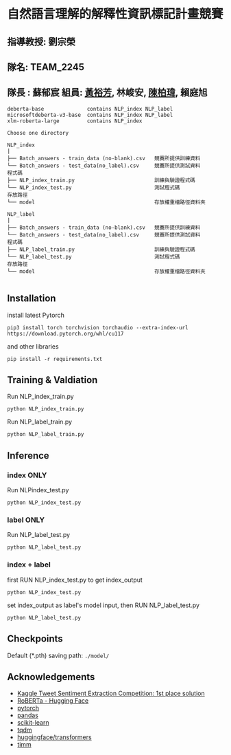 # 自然語言理解的解釋性資訊標記計畫競賽

## 指導教授: 劉宗榮  

## 隊名: TEAM_2245

## 隊長 : 蘇郁宸  組員: [黃裕芳](https://github.com/Andrewhsin), 林峻安, [陳柏瑋](https://github.com/bobo0303), 賴庭旭  

```
deberta-base              contains NLP_index NLP_label
microsoftdeberta-v3-base  contains NLP_index NLP_label
xlm-roberta-large         contains NLP_index

Choose one directory

NLP_index
| 
├── Batch_answers - train_data (no-blank).csv   競賽所提供訓練資料
└── Batch_answers - test_data(no_label).csv     競賽所提供測試資料
程式碼
├── NLP_index_train.py                          訓練與驗證程式碼
└── NLP_index_test.py                           測試程式碼
存放路徑
└── model                                       存放權重檔路徑資料夾

NLP_label
| 
├── Batch_answers - train_data (no-blank).csv   競賽所提供訓練資料
└── Batch_answers - test_data(no_label).csv     競賽所提供測試資料
程式碼
├── NLP_label_train.py                          訓練與驗證程式碼
└── NLP_label_test.py                           測試程式碼
存放路徑
└── model                                       存放權重檔路徑資料夾


```

## Installation

install latest Pytorch
```
pip3 install torch torchvision torchaudio --extra-index-url https://download.pytorch.org/whl/cu117
```
and other libraries
```
pip install -r requirements.txt
```


## Training & Valdiation

Run NLP_index_train.py 

```
python NLP_index_train.py 
```
Run NLP_label_train.py 

```
python NLP_label_train.py 
```

## Inference

### index ONLY  
Run NLPindex_test.py 

```
python NLP_index_test.py 
```
### label ONLY  
Run NLP_label_test.py 

```
python NLP_label_test.py 
```
### index + label  
first RUN NLP_index_test.py to get index_output 
```
python NLP_index_test.py 
```
set index_output as label's model input, then  RUN NLP_label_test.py
```
python NLP_label_test.py 
```

## Checkpoints
Default (*.pth) saving path: `./model/`

## Acknowledgements

* [Kaggle Tweet Sentiment Extraction Competition: 1st place solution](https://github.com/heartkilla/kaggle_tweet)
* [RoBERTa - Hugging Face](https://huggingface.co/docs/transformers/model_doc/roberta)
* [pytorch](https://pytorch.org/)
* [pandas](https://github.com/pandas-dev/pandas/)
* [scikit-learn](https://github.com/scikit-learn/scikit-learn)
* [tqdm](https://github.com/tqdm/tqdm)
* [huggingface/transformers](https://github.com/huggingface/transformers)
* [timm](https://github.com/rwightman/pytorch-image-models)

